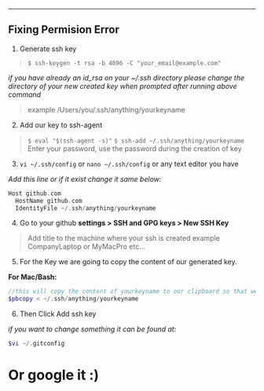 ***
## Fixing Permision Error

1. Generate ssh key
>`$ ssh-keygen -t rsa -b 4096 -C "your_email@example.com"`

*if you have already an id_rsa on your ~/.ssh directory please change the directory of your new created key when prompted after running above command*
>example /Users/you/.ssh/anything/yourkeyname

2. Add our key to ssh-agent

> `$ eval "$(ssh-agent -s)"`
> `$ ssh-add ~/.ssh/anything/yourkeyname`
> Enter your password, use the password during the creation of key

3. `vi ~/.ssh/config` or `nano ~/.ssh/config` or any text editor you have

*Add this line or if it exist change it same below:*
```php
Host github.com
  HostName github.com
  IdentityFile ~/.ssh/anything/yourkeyname
```

4. Go to your github **settings > SSH and GPG keys > New SSH Key**
>Add title to the machine where your ssh is created example CompanyLaptop or MyMacPro etc...

5. For the Key we are going to copy the content of our generated key.

**For Mac/Bash:**
``` php
//this will copy the content of yourkeyname to our clipboard so that we can paste it on the github
$pbcopy < ~/.ssh/anything/yourkeyname
```

6. Then Click Add ssh key

*if you want to change something it can be found at:*
```php
$vi ~/.gitconfig
```
# Or google it :)
